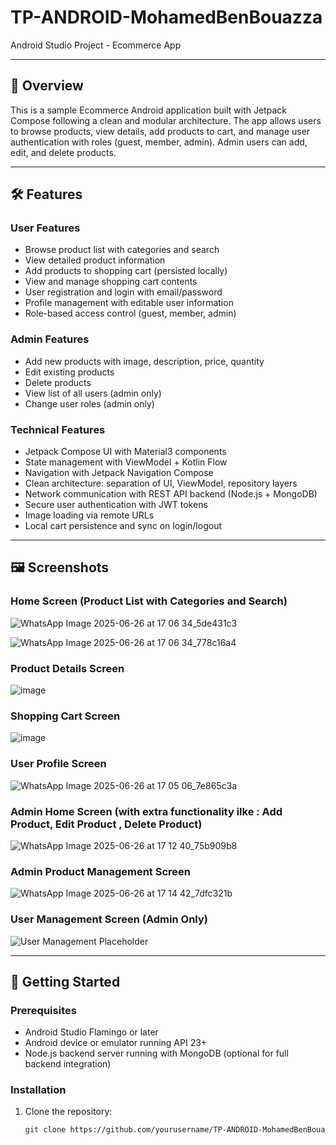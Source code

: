 # TP-ANDROID-MohamedBenBouazza

Android Studio Project - Ecommerce App

---

## 📌 Overview

This is a sample Ecommerce Android application built with Jetpack Compose following a clean and modular architecture. The app allows users to browse products, view details, add products to cart, and manage user authentication with roles (guest, member, admin). Admin users can add, edit, and delete products.

---

## 🛠 Features

### User Features

- Browse product list with categories and search
- View detailed product information
- Add products to shopping cart (persisted locally)
- View and manage shopping cart contents
- User registration and login with email/password
- Profile management with editable user information
- Role-based access control (guest, member, admin)

### Admin Features

- Add new products with image, description, price, quantity
- Edit existing products
- Delete products
- View list of all users (admin only)
- Change user roles (admin only)

### Technical Features

- Jetpack Compose UI with Material3 components
- State management with ViewModel + Kotlin Flow
- Navigation with Jetpack Navigation Compose
- Clean architecture: separation of UI, ViewModel, repository layers
- Network communication with REST API backend (Node.js + MongoDB)
- Secure user authentication with JWT tokens
- Image loading via remote URLs
- Local cart persistence and sync on login/logout

---

## 🖼 Screenshots

### Home Screen (Product List with Categories and Search)


![WhatsApp Image 2025-06-26 at 17 06 34_5de431c3](https://github.com/user-attachments/assets/9d00609d-2d2f-4f26-a7e6-b4471d4ee8e0)

![WhatsApp Image 2025-06-26 at 17 06 34_778c16a4](https://github.com/user-attachments/assets/ef99f387-fd6f-4cc2-a91e-46aa4cfe797a)



### Product Details Screen

![image](https://github.com/user-attachments/assets/2a3e470a-2922-4957-9d10-665dbb538b6f)

### Shopping Cart Screen

![image](https://github.com/user-attachments/assets/122619b5-2e48-4a80-ab4f-c0ccbfb822ca)

### User Profile Screen

![WhatsApp Image 2025-06-26 at 17 05 06_7e865c3a](https://github.com/user-attachments/assets/bf289a13-41ef-4390-9468-4bcab1491370)

### Admin Home Screen (with extra functionality ilke : Add Product, Edit Product , Delete Product)

![WhatsApp Image 2025-06-26 at 17 12 40_75b909b8](https://github.com/user-attachments/assets/3ef2395d-20d4-4b81-ad32-d61d41d5d47a)

### Admin Product Management Screen

![WhatsApp Image 2025-06-26 at 17 14 42_7dfc321b](https://github.com/user-attachments/assets/d3145744-f333-40fc-90bf-318377f76f7d)


### User Management Screen (Admin Only)

![User Management Placeholder](https://via.placeholder.com/400x800?text=User+Management)

---

## 🚀 Getting Started

### Prerequisites

- Android Studio Flamingo or later
- Android device or emulator running API 23+
- Node.js backend server running with MongoDB (optional for full backend integration)

### Installation

1. Clone the repository:

   ```bash
   git clone https://github.com/yourusername/TP-ANDROID-MohamedBenBouazza.git
